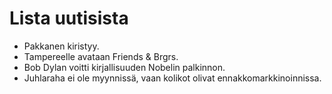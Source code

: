 # Lista uutisista

* Pakkanen kiristyy.
* Tampereelle avataan Friends & Brgrs.
* Bob Dylan voitti kirjallisuuden Nobelin palkinnon.
* Juhlaraha ei ole myynnissä, vaan kolikot olivat ennakkomarkkinoinnissa.